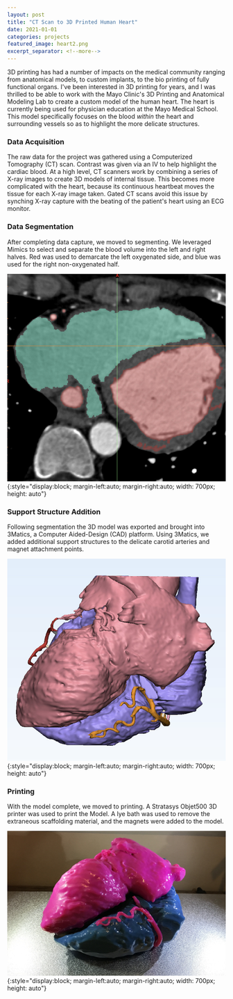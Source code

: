 ```yaml
---
layout: post
title: "CT Scan to 3D Printed Human Heart"
date: 2021-01-01
categories: projects
featured_image: heart2.png
excerpt_separator: <!--more-->
---
```

3D printing has had a number of impacts on the medical community ranging from anatomical models, to custom implants, to the bio printing of fully functional organs. I've been interested in 3D printing for years, and I was thrilled to be able to work with the Mayo Clinic's 3D Printing and Anatomical Modeling Lab to create a custom model of the human heart. The heart is currently being used for physician education at the Mayo Medical School. This model specifically focuses on the blood *within* the heart and surrounding vessels so as to highlight the more delicate structures.

### Data Acquisition

The raw data for the project was gathered using a Computerized Tomography (CT) scan. Contrast was given via an IV to help highlight the cardiac blood. At a high level, CT scanners work by combining a series of X-ray images to create 3D models of internal tissue. This becomes more complicated with the heart, because its continuous heartbeat moves the tissue for each X-ray image taken. Gated CT scans avoid this issue by synching X-ray capture with the beating of the patient's heart using an ECG monitor.

### Data Segmentation

After completing data capture, we moved to segmenting. We leveraged Mimics to select and separate the blood volume into the left and right halves. Red was used to demarcate the left oxygenated side, and blue was used for the right non-oxygenated half. 

![](/assets/images/segmentation.png){:style="display:block; margin-left:auto; margin-right:auto; width: 700px; height: auto"}

### Support Structure Addition

Following segmentation the 3D model was exported and brought into 3Matics, a Computer Aided-Design (CAD) platform. Using 3Matics, we added additional support structures to the delicate carotid arteries and magnet attachment points. 

![](/assets/images/heart2.png){:style="display:block; margin-left:auto; margin-right:auto; width: 700px; height: auto"}

### Printing

With the model complete, we moved to printing. A Stratasys Objet500 3D printer was used to print the
 Model. A lye bath was used to remove the extraneous scaffolding material, and the magnets were added to the model. 

![](/assets/images/finalHeart.jpg){:style="display:block; margin-left:auto; margin-right:auto; width: 700px; height: auto"}